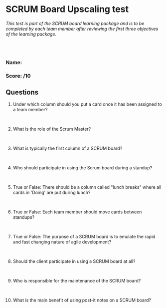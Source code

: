 
# SCRUM Board Upscaling test

###### This test is part of the SCRUM board learning package and is to be completed by each team member after reviewing the first three objectives of the learning package.
<br/>

### **Name:**
### **Score:    /10**

## Questions

1. Under which column should you put a card once it has been assigned to a team member?
<br/>

2. What is the role of the Scrum Master?
<br/>

3. What is typically the first column of a SCRUM board?
<br/>

4. Who should participate in using the Scrum board during a standup?
<br/>

5. True or False: There should be a column called "lunch breaks" where all cards in 'Doing' are put during lunch?
<br/>

6. True or False: Each team member should move cards between standups?
<br/>

7. True or False: The purpose of a SCRUM board is to emulate the rapid and fast changing nature of agile development?
<br/>

8. Should the client participate in using a SCRUM board at all?
<br/>

9. Who is responsible for the maintenance of the SCRUM board?
<br/>

10. What is the main benefit of using post-it notes on a SCRUM board?
